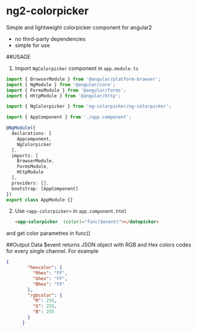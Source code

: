 # ng2-colorpicker

Simple and lightweight colorpicker component for angular2

* no third-party dependencies
* simple for use

##USAGE
1. Import `NgColorpicker` component in `app.module.ts`
  ```ts
  import { BrowserModule } from '@angular/platform-browser';
  import { NgModule } from '@angular/core';
  import { FormsModule } from '@angular/forms';
  import { HttpModule } from '@angular/http';
  
  import { NgColorpicker } from 'ng-colorpicker/ng-colorpicker';

  import { AppComponent } from './app.component';
  
  @NgModule({
    declarations: [
      Appcomponent,
      NgColorpicker
    ],
    imports: [
      BrowserModule,
      FormsModule,
      HttpModule
    ],
    providers: [],
    bootstrap: [AppComponent]
  })
  export class AppModule {}
  ```
2. Use `<app-colorpicker>` in `app.component.html`
     ```html
     <app-colorpicker  (color)="func($event)"></datepicker>
     ```
and get color parametres in func()

##Output Data
$event returns JSON object with RGB and Hex colors codes for every single channel. For example
```json
{
        "hexcolor": {
          "Rhex": "FF",
          "Ghex": "FF",
          "Bhex": "FF"
        },
        "rgbcolor": {
          "R": 255,
          "G": 255,
          "B": 255
        }
      }
```
